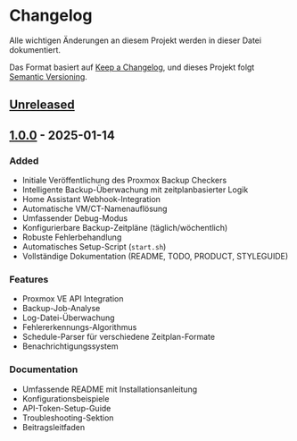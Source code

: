 # Changelog

Alle wichtigen Änderungen an diesem Projekt werden in dieser Datei dokumentiert.

Das Format basiert auf [Keep a Changelog](https://keepachangelog.com/de/1.0.0/),
und dieses Projekt folgt [Semantic Versioning](https://semver.org/spec/v2.0.0.html).

## [Unreleased]

## [1.0.0] - 2025-01-14

### Added
- Initiale Veröffentlichung des Proxmox Backup Checkers
- Intelligente Backup-Überwachung mit zeitplanbasierter Logik
- Home Assistant Webhook-Integration
- Automatische VM/CT-Namenauflösung
- Umfassender Debug-Modus
- Konfigurierbare Backup-Zeitpläne (täglich/wöchentlich)
- Robuste Fehlerbehandlung
- Automatisches Setup-Script (`start.sh`)
- Vollständige Dokumentation (README, TODO, PRODUCT, STYLEGUIDE)

### Features
- Proxmox VE API Integration
- Backup-Job-Analyse
- Log-Datei-Überwachung
- Fehlererkennungs-Algorithmus
- Schedule-Parser für verschiedene Zeitplan-Formate
- Benachrichtigungssystem

### Documentation
- Umfassende README mit Installationsanleitung
- Konfigurationsbeispiele
- API-Token-Setup-Guide
- Troubleshooting-Sektion
- Beitragsleitfaden

[Unreleased]: https://github.com/jokrEZ/proxmox-backup-checker/compare/v1.0.0...HEAD
[1.0.0]: https://github.com/jokrEZ/proxmox-backup-checker/releases/tag/v1.0.0 